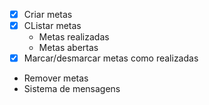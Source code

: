- [x] Criar metas
- [x] CListar metas
    - Metas realizadas 
    - Metas abertas
- [x] Marcar/desmarcar metas como realizadas
- Remover metas
- Sistema de mensagens 